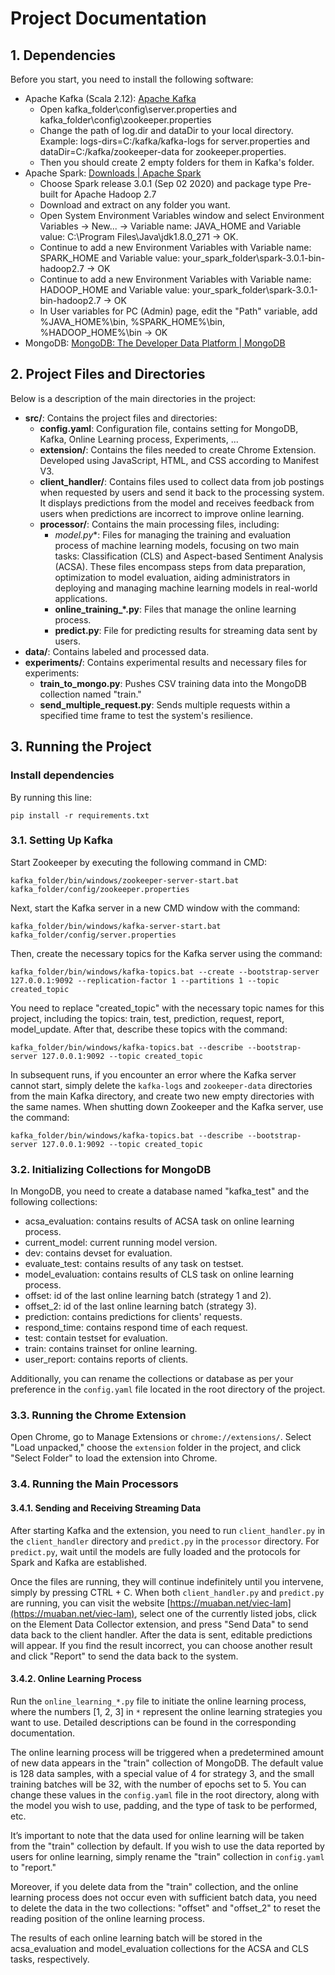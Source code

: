 
# Project Documentation

## 1. Dependencies

Before you start, you need to install the following software:
-   Apache Kafka (Scala 2.12): [Apache Kafka](https://kafka.apache.org/)
	-	Open kafka_folder\config\server.properties and kafka_folder\config\zookeeper.properties
	-	Change the path of log.dir and dataDir to your local directory. Example: logs-dirs=C:/kafka/kafka-logs for server.properties and dataDir=C:/kafka/zookeeper-data for zookeeper.properties.
	-	Then you should create 2 empty folders for them in Kafka's folder.
-   Apache Spark: [Downloads | Apache Spark](https://spark.apache.org/downloads.html)
	- Choose Spark release 3.0.1 (Sep 02 2020) and package type Pre-built for Apache Hadoop 2.7
	- Download and extract on any folder you want.
	- Open System Environment Variables window and select Environment Variables -> New... -> Variable name: JAVA_HOME and Variable value: C:\Program Files\Java\jdk1.8.0_271 -> OK.
	- Continue to add a new Environment Variables with Variable name: SPARK_HOME and Variable value: your_spark_folder\spark-3.0.1-bin-hadoop2.7 -> OK
	- Continue to add a new Environment Variables with Variable name: HADOOP_HOME and Variable value: your_spark_folder\spark-3.0.1-bin-hadoop2.7 -> OK
	- In User variables for PC (Admin) page, edit the "Path" variable, add %JAVA_HOME%\bin, %SPARK_HOME%\bin, %HADOOP_HOME%\bin -> OK
-   MongoDB: [MongoDB: The Developer Data Platform | MongoDB](https://www.mongodb.com/)
## 2. Project Files and Directories

Below is a description of the main directories in the project:

-   **src/**: Contains the project files and directories:
	-  **config.yaml**: Configuration file, contains setting for MongoDB, Kafka, Online Learning process, Experiments, ...
	- **extension/**: Contains the files needed to create Chrome Extension. Developed using JavaScript, HTML, and CSS according to Manifest V3.
    -   **client_handler/**: Contains files used to collect data from job postings when requested by users and send it back to the processing system. It displays predictions from the model and receives feedback from users when predictions are incorrect to improve online learning. 
    -   **processor/**: Contains the main processing files, including:
        -   __model_.py_*: Files for managing the training and evaluation process of machine learning models, focusing on two main tasks: Classification (CLS) and Aspect-based Sentiment Analysis (ACSA). These files encompass steps from data preparation, optimization to model evaluation, aiding administrators in deploying and managing machine learning models in real-world applications.
        -   **online_training_*.py**: Files that manage the online learning process.
        -   **predict.py**: File for predicting results for streaming data sent by users.
-   **data/**: Contains labeled and processed data.
-   **experiments/**: Contains experimental results and necessary files for experiments:
    -   **train_to_mongo.py**: Pushes CSV training data into the MongoDB collection named "train."
    -   **send_multiple_request.py**: Sends multiple requests within a specified time frame to test the system's resilience.

## 3. Running the Project
### Install dependencies
By running this line: 

    pip install -r requirements.txt

### 3.1. Setting Up Kafka

Start Zookeeper by executing the following command in CMD:

    kafka_folder/bin/windows/zookeeper-server-start.bat kafka_folder/config/zookeeper.properties

Next, start the Kafka server in a new CMD window with the command:

    kafka_folder/bin/windows/kafka-server-start.bat kafka_folder/config/server.properties

Then, create the necessary topics for the Kafka server using the command:

    kafka_folder/bin/windows/kafka-topics.bat --create --bootstrap-server 127.0.0.1:9092 --replication-factor 1 --partitions 1 --topic created_topic

You need to replace "created_topic" with the necessary topic names for this project, including the topics: train, test, prediction, request, report, model_update. After that, describe these topics with the command:

    kafka_folder/bin/windows/kafka-topics.bat --describe --bootstrap-server 127.0.0.1:9092 --topic created_topic

In subsequent runs, if you encounter an error where the Kafka server cannot start, simply delete the `kafka-logs` and `zookeeper-data` directories from the main Kafka directory, and create two new empty directories with the same names. When shutting down Zookeeper and the Kafka server, use the command:

    kafka_folder/bin/windows/kafka-topics.bat --describe --bootstrap-server 127.0.0.1:9092 --topic created_topic

### 3.2. Initializing Collections for MongoDB

In MongoDB, you need to create a database named "kafka_test" and the following collections:

-   acsa_evaluation: contains results of ACSA task on online learning process.
-   current_model: current running model version.
-   dev: contains devset for evaluation.
-   evaluate_test: contains results of any task on testset.
-   model_evaluation: contains results of CLS task on online learning process.
-   offset: id of the last online learning batch (strategy 1 and 2).
-   offset_2: id of the last online learning batch (strategy 3).
-   prediction: contains predictions for clients' requests.
-   respond_time: contains respond time of each request.
-   test: contain testset for evaluation.
-   train: contains trainset for online learning.
-   user_report: contains reports of clients.

Additionally, you can rename the collections or database as per your preference in the `config.yaml` file located in the root directory of the project.

### 3.3. Running the Chrome Extension

Open Chrome, go to Manage Extensions or `chrome://extensions/`. Select "Load unpacked," choose the `extension` folder in the project, and click "Select Folder" to load the extension into Chrome.

### 3.4. Running the Main Processors

#### 3.4.1. Sending and Receiving Streaming Data

After starting Kafka and the extension, you need to run `client_handler.py` in the `client_handler` directory and `predict.py` in the `processor` directory. For `predict.py`, wait until the models are fully loaded and the protocols for Spark and Kafka are established.

Once the files are running, they will continue indefinitely until you intervene, simply by pressing CTRL + C. When both `client_handler.py` and `predict.py` are running, you can visit the website [https://muaban.net/viec-lam](https://muaban.net/viec-lam), select one of the currently listed jobs, click on the Element Data Collector extension, and press "Send Data" to send data back to the client handler. After the data is sent, editable predictions will appear. If you find the result incorrect, you can choose another result and click "Report" to send the data back to the system.

#### 3.4.2. Online Learning Process

Run the `online_learning_*.py` file to initiate the online learning process, where the numbers [1, 2, 3] in `*` represent the online learning strategies you want to use. Detailed descriptions can be found in the corresponding documentation.

The online learning process will be triggered when a predetermined amount of new data appears in the "train" collection of MongoDB. The default value is 128 data samples, with a special value of 4 for strategy 3, and the small training batches will be 32, with the number of epochs set to 5. You can change these values in the `config.yaml` file in the root directory, along with the model you wish to use, padding, and the type of task to be performed, etc.

It’s important to note that the data used for online learning will be taken from the "train" collection by default. If you wish to use the data reported by users for online learning, simply rename the "train" collection in `config.yaml` to "report."

Moreover, if you delete data from the "train" collection, and the online learning process does not occur even with sufficient batch data, you need to delete the data in the two collections: "offset" and "offset_2" to reset the reading position of the online learning process.

The results of each online learning batch will be stored in the acsa_evaluation and model_evaluation collections for the ACSA and CLS tasks, respectively.